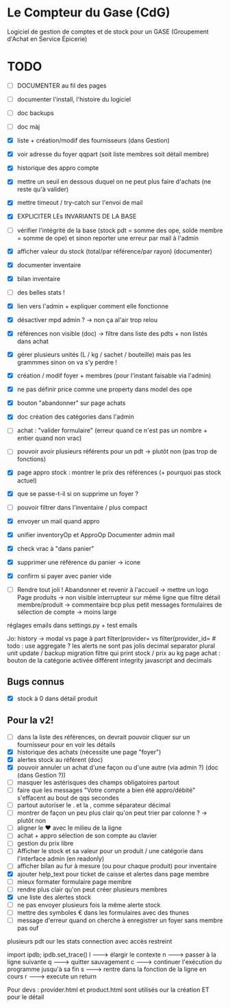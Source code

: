 # Le Compteur du Gase (CdG)
Logiciel de gestion de comptes et de stock pour un GASE (Groupement d'Achat en Service Épicerie)

# TODO
- [ ] DOCUMENTER au fil des pages
- [ ] documenter l'install, l'histoire du logiciel
- [ ] doc backups
- [ ] doc màj
- [x] liste + création/modif des fournisseurs (dans Gestion)
- [x] voir adresse du foyer qqpart (soit liste membres soit détail membre)
- [x] historique des appro compte
- [x] mettre un seuil en dessous duquel on ne peut plus faire d'achats (ne reste qu'à valider)
- [x] mettre timeout / try-catch sur l'envoi de mail
- [x] EXPLICITER LEs INVARIANTS DE LA BASE
- [ ] vérifier l'intégrité de la base (stock pdt = somme des ope, solde membre = somme de ope) et sinon reporter une erreur par mail à l'admin
- [x] afficher valeur du stock (total/par référence/par rayon) (documenter)
- [x] documenter inventaire
- [x] bilan inventaire
- [ ] des belles stats !
- [x] lien vers l'admin + expliquer comment elle fonctionne
- [x] désactiver mpd admin ? -> non ça al'air trop relou
- [x] références non visible (doc) -> filtre dans liste des pdts + non listés dans achat
- [x] gérer plusieurs unités (L / kg / sachet / bouteille) mais pas les grammmes sinon on va s'y perdre !
- [x] création / modif foyer + membres (pour l'instant faisable via l'admin)
- [x] ne pas définir price comme une property dans model des ope
- [x] bouton "abandonner" sur page achats
- [x] doc création des catégories dans l'admin
- [ ] achat : "valider formulaire" (erreur quand ce n'est pas un nombre + entier quand non vrac)
- [ ] pouvoir avoir plusieurs référents pour un pdt -> plutôt non (pas trop de fonctions)
- [x] page appro stock : montrer le prix des références (+ pourquoi pas stock actuel)
- [x] que se passe-t-il si on supprime un foyer ?
- [ ] pouvoir filtrer dans l'inventaire / plus compact
- [x] envoyer un mail quand appro
- [x] unifier inventoryOp et ApproOp
Documenter admin mail
- [x] check vrac à "dans panier"
- [x] supprimer une référence du panier -> icone
- [x] confirm si payer avec panier vide

- [ ] Rendre tout joli !
Abandonner et revenir à l'accueil -> mettre un logo
Page produits -> non visible interrupteur sur même ligne que filtre
détail membre/produit -> commentaire bcp plus petit
messages
formulaires de sélection de compte -> moins large

réglages emails dans settings.py + test emails


Jo:
history -> modal vs page à part
filter(provider= vs filter(provider_id=
    # todo : use aggregate ?
les alerts ne sont pas jolis
decimal separator
plural unit
update / backup
migration
filtre qui print stock / prix au kg
	    <!-- todo: better input type ?? -->
page achat : bouton de la catégorie activée différent
integrity
javascript and decimals


## Bugs connus
- [x] stock à 0 dans détail produit


## Pour la v2!
- [ ] dans la liste des références, on devrait pouvoir cliquer sur un fournisseur pour en voir les détails
- [x] historique des achats (nécessite une page "foyer")
- [x] alertes stock au référent (doc)
- [x] pouvoir annuler un achat d'une façon ou d'une autre (via admin ?) (doc (dans Gestion ?))
- [ ] masquer les astérisques des champs obligatoires partout
- [ ] faire que les messages "Votre compte a bien été appro/débité" s'effacent au bout de qqs secondes
- [ ] partout autoriser le . et la , comme séparateur décimal
- [ ] montrer de façon un peu plus clair qu'on peut trier par colonne ? -> plutôt non
- [ ] aligner le ♥ avec le milieu de la ligne
- [ ] achat + appro sélection de son compte au clavier
- [ ] gestion du prix libre
- [ ] Afficher le stock et sa valeur pour un produit / une catégorie dans l'interface admin (en readonly)
- [ ] afficher bilan au fur à mesure (ou pour chaque produit) pour inventaire
- [x] ajouter help_text pour ticket de caisse et alertes dans page membre
- [ ] mieux formater formulaire page membre
- [ ] rendre plus clair qu'on peut créer plusieurs membres
- [x] une liste des alertes stock
- [ ] ne pas envoyer plusieurs fois la même alerte stock
- [ ] mettre des symboles € dans les formulaires avec des thunes
- [ ] message d'erreur quand on cherche à enregistrer un foyer sans membre pas ouf

plusieurs pdt our les stats
connection avec accès restreint


import ipdb; ipdb.set_trace()
l  ---> élargir le contexte
n  ---> passer à la ligne suivante
q  ---> quitter sauvagement
c  ---> continuer l'exécution du programme jusqu'à sa fin
s  ---> rentre dans la fonction de la ligne en cours
r  ---> execute un return



Pour devs :
provider.html et product.html sont utilisés our la création ET pour le détail


